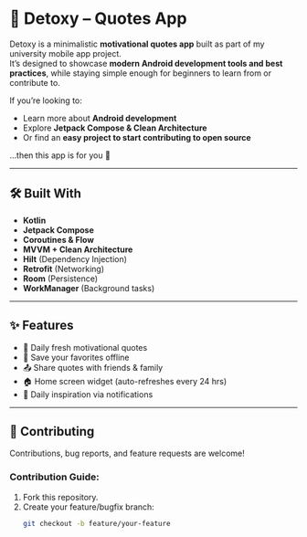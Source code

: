 # 💭 Detoxy – Quotes App  

Detoxy is a minimalistic **motivational quotes app** built as part of my university mobile app project.  
It’s designed to showcase **modern Android development tools and best practices**, while staying simple enough for beginners to learn from or contribute to.  

If you’re looking to:
- Learn more about **Android development**  
- Explore **Jetpack Compose & Clean Architecture**  
- Or find an **easy project to start contributing to open source**  

…then this app is for you 🚀  

---

## 🛠 Built With
- **Kotlin**  
- **Jetpack Compose**  
- **Coroutines & Flow**  
- **MVVM + Clean Architecture**  
- **Hilt** (Dependency Injection)  
- **Retrofit** (Networking)  
- **Room** (Persistence)  
- **WorkManager** (Background tasks)  

---

## ✨ Features
- 🌅 Daily fresh motivational quotes  
- 📂 Save your favorites offline  
- 📤 Share quotes with friends & family  
- 🏠 Home screen widget (auto-refreshes every 24 hrs)  
- 🔔 Daily inspiration via notifications  

---

## 🤝 Contributing
Contributions, bug reports, and feature requests are welcome!  

### Contribution Guide:
1. Fork this repository.  
2. Create your feature/bugfix branch:  
   ```bash
   git checkout -b feature/your-feature
